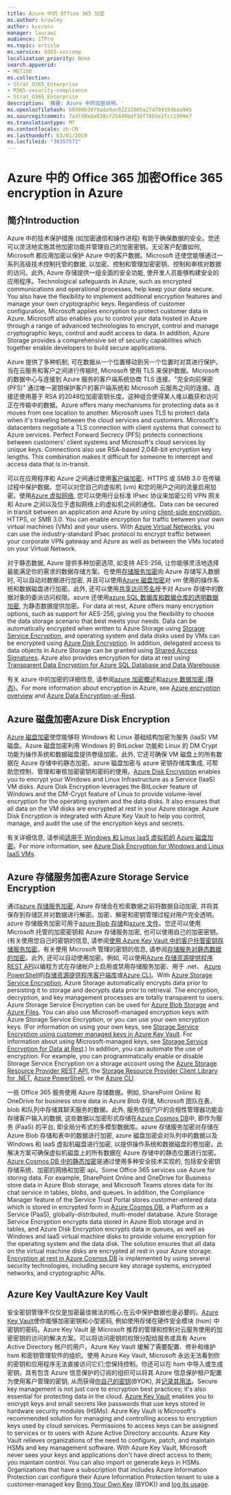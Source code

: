 ```yaml
---
title: Azure 中的 Office 365 加密
ms.author: krowley
author: kccross
manager: laurawi
audience: ITPro
ms.topic: article
ms.service: O365-seccomp
localization_priority: None
search.appverid:
- MET150
ms.collection:
- Strat_O365_Enterprise
- M365-security-compliance
- Strat_O365_Enterprise
description: '摘要: Azure 中的加密说明。'
ms.openlocfilehash: b8980b3979ada9ac02232065a27a7891936aa945
ms.sourcegitcommit: 7adfd8eda038cf25449bdf3df78b5e2fcc1999e7
ms.translationtype: MT
ms.contentlocale: zh-CN
ms.lasthandoff: 03/01/2019
ms.locfileid: "30357573"
---
```

# <a name="office-365-encryption-in-azure"></a><span data-ttu-id="7999a-103">Azure 中的 Office 365 加密</span><span class="sxs-lookup"><span data-stu-id="7999a-103">Office 365 encryption in Azure</span></span>

## <a name="introduction"></a><span data-ttu-id="7999a-104">简介</span><span class="sxs-lookup"><span data-stu-id="7999a-104">Introduction</span></span>

<span data-ttu-id="7999a-p101">Azure 中的技术保护措施 (如加密通信和操作进程) 有助于确保数据的安全。您还可以灵活地实施其他加密功能并管理自己的加密密钥。无论客户配置如何, Microsoft 都应用加密以保护 Azure 中的客户数据。Microsoft 还使您能够通过一系列高级技术控制托管的数据, 以加密、控制和管理加密密钥、控制和审核对数据的访问。此外, Azure 存储提供一组全面的安全功能, 使开发人员能够构建安全的应用程序。</span><span class="sxs-lookup"><span data-stu-id="7999a-p101">Technological safeguards in Azure, such as encrypted communications and operational processes, help keep your data secure. You also have the flexibility to implement additional encryption features and manage your own cryptographic keys. Regardless of customer configuration, Microsoft applies encryption to protect customer data in Azure. Microsoft also enables you to control your data hosted in Azure through a range of advanced technologies to encrypt, control and manage cryptographic keys, control and audit access to data. In addition, Azure Storage provides a comprehensive set of security capabilities which together enable developers to build secure applications.</span></span>

<span data-ttu-id="7999a-p102">Azure 提供了多种机制, 可在数据从一个位置移动到另一个位置时对其进行保护。当在云服务和客户之间进行传输时, Microsoft 使用 TLS 来保护数据。Microsoft 的数据中心与连接到 Azure 服务的客户端系统协商 TLS 连接。"完全向前保密 (PFS)" 通过唯一密钥保护客户的客户端系统和 Microsoft 云服务之间的连接。连接还使用基于 RSA 的2048位加密密钥长度。这种组合使得某人难以截获和访问正在传输中的数据。</span><span class="sxs-lookup"><span data-stu-id="7999a-p102">Azure offers many mechanisms for protecting data as it moves from one location to another. Microsoft uses TLS to protect data when it's traveling between the cloud services and customers. Microsoft's datacenters negotiate a TLS connection with client systems that connect to Azure services. Perfect Forward Secrecy (PFS) protects connections between customers' client systems and Microsoft's cloud services by unique keys. Connections also use RSA-based 2,048-bit encryption key lengths. This combination makes it difficult for someone to intercept and access data that is in-transit.</span></span>

<span data-ttu-id="7999a-p103">可以在应用程序和 Azure 之间通过使用[客户端加密](https://docs.microsoft.com/azure/storage/storage-client-side-encryption)、HTTPS 或 SMB 3.0 在传输过程中保护数据。您可以对您自己的虚拟机 (vm) 和您的用户之间的流量启用加密。使用[Azure 虚拟网络](https://azure.microsoft.com/services/virtual-network/), 您可以使用行业标准 IPsec 协议来加密公司 VPN 网关和 Azure 之间以及位于虚拟网络上的虚拟机之间的通信。</span><span class="sxs-lookup"><span data-stu-id="7999a-p103">Data can be secured in transit between an application and Azure by using [client-side encryption](https://docs.microsoft.com/azure/storage/storage-client-side-encryption), HTTPS, or SMB 3.0. You can enable encryption for traffic between your own virtual machines (VMs) and your users. With [Azure Virtual Networks](https://azure.microsoft.com/services/virtual-network/), you can use the industry-standard IPsec protocol to encrypt traffic between your corporate VPN gateway and Azure as well as between the VMs located on your Virtual Network.</span></span>

<span data-ttu-id="7999a-p104">对于静态数据, Azure 提供多种加密选项, 如支持 AES-256, 让你能够灵活地选择最能满足你的需求的数据存储方案。在使用[存储服务加密](https://docs.microsoft.com/azure/storage/storage-service-encryption)向 Azure 存储写入数据时, 可以自动对数据进行加密, 并且可以使用[Azure 磁盘加密](https://docs.microsoft.com/azure/security/azure-security-disk-encryption)对 vm 使用的操作系统和数据磁盘进行加密。此外, 还可以使用[共享访问签名](https://docs.microsoft.com/azure/storage/storage-dotnet-shared-access-signature-part-1)授予对 Azure 存储中的数据对象的委派访问权限。azure 还使用[azure SQL 数据库和数据仓库的透明数据加密](https://docs.microsoft.com/sql/relational-databases/security/encryption/transparent-data-encryption-azure-sql), 为静态数据提供加密。</span><span class="sxs-lookup"><span data-stu-id="7999a-p104">For data at rest, Azure offers many encryption options, such as support for AES-256, giving you the flexibility to choose the data storage scenario that best meets your needs. Data can be automatically encrypted when written to Azure Storage using [Storage Service Encryption](https://docs.microsoft.com/azure/storage/storage-service-encryption), and operating system and data disks used by VMs can be encrypted using [Azure Disk Encryption](https://docs.microsoft.com/azure/security/azure-security-disk-encryption). In addition, delegated access to data objects in Azure Storage can be granted using [Shared Access Signatures](https://docs.microsoft.com/azure/storage/storage-dotnet-shared-access-signature-part-1). Azure also provides encryption for data at rest using [Transparent Data Encryption for Azure SQL Database and Data Warehouse](https://docs.microsoft.com/sql/relational-databases/security/encryption/transparent-data-encryption-azure-sql).</span></span>

<span data-ttu-id="7999a-123">有关 azure 中的加密的详细信息, 请参阅[azure 加密概述](https://docs.microsoft.com/azure/security/security-azure-encryption-overview)和[azure 数据加密 (静态](https://docs.microsoft.com/azure/security/azure-security-encryption-atrest))。</span><span class="sxs-lookup"><span data-stu-id="7999a-123">For more information about encryption in Azure, see [Azure encryption overview](https://docs.microsoft.com/azure/security/security-azure-encryption-overview) and [Azure Data Encryption-at-Rest](https://docs.microsoft.com/azure/security/azure-security-encryption-atrest).</span></span>

## <a name="azure-disk-encryption"></a><span data-ttu-id="7999a-124">Azure 磁盘加密</span><span class="sxs-lookup"><span data-stu-id="7999a-124">Azure Disk Encryption</span></span>

<span data-ttu-id="7999a-p105">[Azure 磁盘加密](https://docs.microsoft.com/azure/security/azure-security-disk-encryption)使您能够将 Windows 和 Linux 基础结构加密为服务 (IaaS) VM 磁盘。Azure 磁盘加密利用 Windows 的 BitLocker 功能和 Linux 的 DM Crypt 功能为操作系统和数据磁盘提供卷级加密。此外, 它还可确保 VM 磁盘上的所有数据在 Azure 存储中的静态加密。azure 磁盘加密与 azure 密钥存储库集成, 可帮助您控制、管理和审核加密密钥和密码的使用。</span><span class="sxs-lookup"><span data-stu-id="7999a-p105">[Azure Disk Encryption](https://docs.microsoft.com/azure/security/azure-security-disk-encryption) enables you to encrypt your Windows and Linux Infrastructure as a Service (IaaS) VM disks. Azure Disk Encryption leverages the BitLocker feature of Windows and the DM-Crypt feature of Linux to provide volume-level encryption for the operating system and the data disks. It also ensures that all data on the VM disks are encrypted at rest in your Azure storage. Azure Disk Encryption is integrated with Azure Key Vault to help you control, manage, and audit the use of the encryption keys and secrets.</span></span>

<span data-ttu-id="7999a-129">有关详细信息, 请参阅[适用于 Windows 和 Linux IaaS 虚拟机的 Azure 磁盘加密](https://docs.microsoft.com/azure/security/azure-security-disk-encryption)。</span><span class="sxs-lookup"><span data-stu-id="7999a-129">For more information, see [Azure Disk Encryption for Windows and Linux IaaS VMs](https://docs.microsoft.com/azure/security/azure-security-disk-encryption).</span></span>

## <a name="azure-storage-service-encryption"></a><span data-ttu-id="7999a-130">Azure 存储服务加密</span><span class="sxs-lookup"><span data-stu-id="7999a-130">Azure Storage Service Encryption</span></span>

<span data-ttu-id="7999a-p106">通过[azure 存储服务加密](https://docs.microsoft.com/azure/storage/storage-service-encryption), Azure 存储会在检索数据之前将数据自动加密, 并将其保存到存储区并对数据进行解密。加密、解密和密钥管理过程对用户完全透明。azure 存储服务加密可用于[azure Blob 存储](https://azure.microsoft.com/services/storage/blobs/)和[azure 文件](https://azure.microsoft.com/services/storage/files/)。您还可以使用 Microsoft 托管的加密密钥和 Azure 存储服务加密, 也可以使用自己的加密密钥。(有关使用您自己的密钥的信息, 请参阅[使用 Azure Key Vault 中的客户托管密钥存储服务加密](https://docs.microsoft.com/azure/storage/common/storage-service-encryption-customer-managed-keys)。有关使用 Microsoft 管理的密钥的信息, 请参阅[存储服务对静态数据的加密](https://docs.microsoft.com/azure/storage/storage-service-encryption)。此外, 还可以自动使用加密。例如, 可以使用[Azure 存储资源提供程序 REST API](https://msdn.microsoft.com/library/azure/mt163683.aspx)以编程方式在存储帐户上启用或禁用存储服务加密、用于 .net、 [Azure PowerShell](https://docs.microsoft.com/powershell/azureps-cmdlets-docs)的[存储资源提供程序客户端库](https://msdn.microsoft.com/library/azure/mt131037.aspx)或[Azure CLI](https://docs.microsoft.com/azure/storage/storage-azure-cli)。</span><span class="sxs-lookup"><span data-stu-id="7999a-p106">With [Azure Storage Service Encryption](https://docs.microsoft.com/azure/storage/storage-service-encryption), Azure Storage automatically encrypts data prior to persisting it to storage and decrypts data prior to retrieval. The encryption, decryption, and key management processes are totally transparent to users. Azure Storage Service Encryption can be used for [Azure Blob Storage](https://azure.microsoft.com/services/storage/blobs/) and [Azure Files](https://azure.microsoft.com/services/storage/files/). You can also use Microsoft-managed encryption keys with Azure Storage Service Encryption, or you can use your own encryption keys. (For information on using your own keys, see [Storage Service Encryption using customer managed keys in Azure Key Vault](https://docs.microsoft.com/azure/storage/common/storage-service-encryption-customer-managed-keys). For information about using Microsoft-managed keys, see [Storage Service Encryption for Data at Rest](https://docs.microsoft.com/azure/storage/storage-service-encryption).) In addition, you can automate the use of encryption. For example, you can programmatically enable or disable Storage Service Encryption on a storage account using the [Azure Storage Resource Provider REST API](https://msdn.microsoft.com/library/azure/mt163683.aspx), the [Storage Resource Provider Client Library for .NET](https://msdn.microsoft.com/library/azure/mt131037.aspx), [Azure PowerShell](https://docs.microsoft.com/powershell/azureps-cmdlets-docs), or the [Azure CLI](https://docs.microsoft.com/azure/storage/storage-azure-cli).</span></span>

<span data-ttu-id="7999a-p107">一些 Office 365 服务使用 Azure 存储数据。例如, SharePoint Online 和 OneDrive for business store data in Azure Blob 存储, Microsoft 团队在表、blob 和队列中存储其聊天服务的数据。此外, 服务信任门户的合规性管理器功能会存储客户输入的数据, 这些数据以加密形式存储在[Azure Cosmos DB](https://docs.microsoft.com/azure/cosmos-db/database-encryption-at-rest)中, 即作为服务 (PaaS) 的平台, 即全局分布式的多模型数据库。azure 存储服务加密对存储在 Azure Blob 存储和表中的数据进行加密, azure 磁盘加密会对队列中的数据以及 Windows 和 IaaS 虚拟机磁盘进行加密, 以提供操作系统和数据磁盘的卷加密。此解决方案可确保虚拟机磁盘上的所有数据在 Azure 存储中的静态位置进行加密。[Azure Cosmos DB 中的静态加密](https://docs.microsoft.com/azure/cosmos-db/database-encryption-at-rest)是通过使用多种安全技术实现的, 包括安全密钥存储系统、加密的网络和加密 api。</span><span class="sxs-lookup"><span data-stu-id="7999a-p107">Some Office 365 services use Azure for storing data. For example, SharePoint Online and OneDrive for Business store data in Azure Blob storage, and Microsoft Teams stores data for its chat service in tables, blobs, and queues. In addition, the Compliance Manager feature of the Service Trust Portal stores customer-entered data which is stored in encrypted form in [Azure Cosmos DB](https://docs.microsoft.com/azure/cosmos-db/database-encryption-at-rest), a Platform as a Service (PaaS), globally-distributed, multi-model database. Azure Storage Service Encryption encrypts data stored in Azure Blob storage and in tables, and Azure Disk Encryption encrypts data in queues, as well as Windows and IaaS virtual machine disks to provide volume encryption for the operating system and the data disk. The solution ensures that all data on the virtual machine disks are encrypted at rest in your Azure storage. [Encryption at rest in Azure Cosmos DB](https://docs.microsoft.com/azure/cosmos-db/database-encryption-at-rest) is implemented by using several security technologies, including secure key storage systems, encrypted networks, and cryptographic APIs.</span></span>

## <a name="azure-key-vault"></a><span data-ttu-id="7999a-144">Azure Key Vault</span><span class="sxs-lookup"><span data-stu-id="7999a-144">Azure Key Vault</span></span>

<span data-ttu-id="7999a-p108">安全密钥管理不仅仅是加密最佳做法的核心;在云中保护数据也是必要的。[Azure Key Vault](https://docs.microsoft.com/azure/key-vault/key-vault-whatis)使你能够加密密钥和小型密码, 例如使用存储在硬件安全模块 (hsm) 中密钥的密码。Azure Key Vault 是 Microsoft 推荐的管理和控制对云服务使用的加密密钥的访问的解决方案。可以将访问密钥的权限分配给服务或具有 Azure Active Directory 帐户的用户。Azure Key Vault 缓解了需要配置、修补和维护 hsm 和密钥管理软件的组织。使用 Azure Key Vault, Microsoft 永远无法看到你的密钥和应用程序无法直接访问它们;您保持控制。你还可以在 hsm 中导入或生成密钥。具有包含 Azure 信息保护的订阅的组织可以将其 Azure 信息保护租户配置为使用客户管理的密钥, 从而获得[你自己的密钥](https://docs.microsoft.com/information-protection/plan-design/byok-price-restrictions)(BYOK), 并[记录其用法](https://docs.microsoft.com/information-protection/deploy-use/log-analyze-usage)。</span><span class="sxs-lookup"><span data-stu-id="7999a-p108">Secure key management is not just core to encryption best practices; it's also essential for protecting data in the cloud. [Azure Key Vault](https://docs.microsoft.com/azure/key-vault/key-vault-whatis) enables you to encrypt keys and small secrets like passwords that use keys stored in hardware security modules (HSMs). Azure Key Vault is Microsoft's recommended solution for managing and controlling access to encryption keys used by cloud services. Permissions to access keys can be assigned to services or to users with Azure Active Directory accounts. Azure Key Vault relieves organizations of the need to configure, patch, and maintain HSMs and key management software. With Azure Key Vault, Microsoft never sees your keys and applications don't have direct access to them; you maintain control. You can also import or generate keys in HSMs. Organizations that have a subscription that includes Azure Information Protection can configure their Azure Information Protection tenant to use a customer-managed key [Bring Your Own Key](https://docs.microsoft.com/information-protection/plan-design/byok-price-restrictions) (BYOK)) and [log its usage](https://docs.microsoft.com/information-protection/deploy-use/log-analyze-usage).</span></span>
